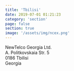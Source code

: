 ```yaml
---
title: 'Tbilisi'
date: 2019-07-01 01:21:23
category: 'section'
page: false
section: true
image: '/assets/img/ncex.png'
---
```


NewTelco Georgia Ltd. <br />
A. Politkovskaia Str. 5 <br />
0186 Tbilisi <br />
Georgia
